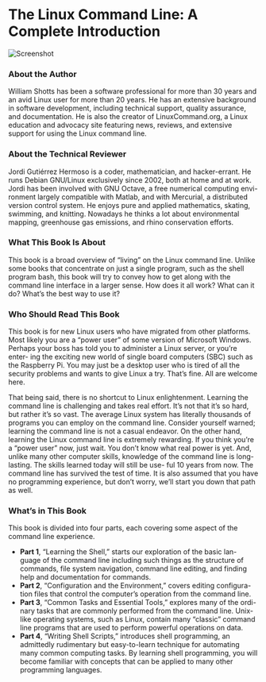 # The Linux Command Line: A Complete Introduction


![Screenshot](./Screenshot%202025-06-10%20at%207.02.07 PM.png)




### About the Author
William Shotts has been a software professional for more than 30 years and
an avid Linux user for more than 20 years. He has an extensive background
in software development, including technical support, quality assurance,
and documentation. He is also the creator of LinuxCommand.org, a Linux
education and advocacy site featuring news, reviews, and extensive support
for using the Linux command line.

### About the Technical Reviewer
Jordi Gutiérrez Hermoso is a coder, mathematician, and hacker-errant. He
runs Debian GNU/Linux exclusively since 2002, both at home and at work.
Jordi has been involved with GNU Octave, a free numerical computing envi-
ronment largely compatible with Matlab, and with Mercurial, a distributed
version control system. He enjoys pure and applied mathematics, skating,
swimming, and knitting. Nowadays he thinks a lot about environmental
mapping, greenhouse gas emissions, and rhino conservation efforts.

### What This Book Is About
This book is a broad overview of “living” on the Linux command line.
Unlike some books that concentrate on just a single program, such as the
shell program bash, this book will try to convey how to get along with the command line interface in a larger sense. How does it all work? What can it
do? What’s the best way to use it?

### Who Should Read This Book
This book is for new Linux users who have migrated from other platforms.
Most likely you are a “power user” of some version of Microsoft Windows.
Perhaps your boss has told you to administer a Linux server, or you’re enter-
ing the exciting new world of single board computers (SBC) such as the
Raspberry Pi. You may just be a desktop user who is tired of all the security
problems and wants to give Linux a try. That’s fine. All are welcome here.

That being said, there is no shortcut to Linux enlightenment. Learning
the command line is challenging and takes real effort. It’s not that it’s so
hard, but rather it’s so vast. The average Linux system has literally thousands
of programs you can employ on the command line. Consider yourself
warned; learning the command line is not a casual endeavor.
On the other hand, learning the Linux command line is extremely
rewarding. If you think you’re a “power user” now, just wait. You don’t know
what real power is yet. And, unlike many other computer skills, knowledge
of the command line is long-lasting. The skills learned today will still be use-
ful 10 years from now. The command line has survived the test of time.
It is also assumed that you have no programming experience, but don’t
worry, we’ll start you down that path as well.

### What’s in This Book

This book is divided into four parts, each covering some aspect of the
command line experience.
- **Part 1**, “Learning the Shell,” starts our exploration of the basic lan-
guage of the command line including such things as the structure of
commands, file system navigation, command line editing, and finding
help and documentation for commands.
- **Part 2**, “Configuration and the Environment,” covers editing configura-
tion files that control the computer’s operation from the command line.
- **Part 3**, “Common Tasks and Essential Tools,” explores many of the ordi-
nary tasks that are commonly performed from the command line. Unix-
like operating systems, such as Linux, contain many “classic” command
line programs that are used to perform powerful operations on data.
- **Part 4**, “Writing Shell Scripts,” introduces shell programming, an
admittedly rudimentary but easy-to-learn technique for automating
many common computing tasks. By learning shell programming, you
will become familiar with concepts that can be applied to many other
programming languages.